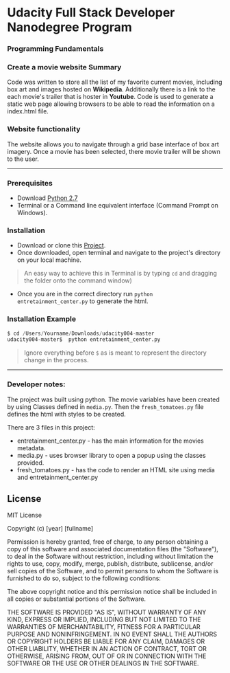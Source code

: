 # Udacity Full Stack Developer Nanodegree Program
### Programming Fundamentals


### Create a movie website Summary
Code was written to store all the list of my favorite current movies, including box art and images hosted on **Wikipedia**. Additionally there is a link to the each movie's trailer that is hoster in **Youtube**. Code is used to generate a static web page allowing browsers to be able to read the information on a index.html file.

### Website functionality
The website allows you to navigate through a grid base interface of box art imagery. Once a movie has been selected, there movie trailer will be shown to the user.

---

### Prerequisites
- Download [Python 2.7](https://www.python.org/download/releases/2.7/#download)
- Terminal or a Command line equivalent interface (Command Prompt on Windows).

### Installation
- Download or clone this [Project](https://github.com/john00123/udacity004).
- Once downloaded, open terminal and navigate to the project's directory on your local machine.
> An easy way to achieve this in Terminal is by typing `cd` and dragging the folder onto the command window)
- Once you are in the correct directory run `python entretainment_center.py` to generate the html.

### Installation Example

```Python
$ cd /Users/Yourname/Downloads/udacity004-master
udacity004-master$  python entretainment_center.py
```
> Ignore everything before `$` as is meant to represent the directory change in the process. 

---

### Developer notes:
The project was built using python.
The movie variables have been created by using Classes defined in `media.py`.
Then the `fresh_tomatoes.py` file defines the html with styles to be created.

There are 3 files in this project:
 - entretainment_center.py - has the main information for the movies metadata.
 - media.py -  uses browser library to open a popup using the classes provided.
 - fresh_tomatoes.py - has the code to render an HTML site using media and entretainment_center.py


## License
MIT License

Copyright (c) [year] [fullname]

Permission is hereby granted, free of charge, to any person obtaining a copy
of this software and associated documentation files (the "Software"), to deal
in the Software without restriction, including without limitation the rights
to use, copy, modify, merge, publish, distribute, sublicense, and/or sell
copies of the Software, and to permit persons to whom the Software is
furnished to do so, subject to the following conditions:

The above copyright notice and this permission notice shall be included in all
copies or substantial portions of the Software.

THE SOFTWARE IS PROVIDED "AS IS", WITHOUT WARRANTY OF ANY KIND, EXPRESS OR
IMPLIED, INCLUDING BUT NOT LIMITED TO THE WARRANTIES OF MERCHANTABILITY,
FITNESS FOR A PARTICULAR PURPOSE AND NONINFRINGEMENT. IN NO EVENT SHALL THE
AUTHORS OR COPYRIGHT HOLDERS BE LIABLE FOR ANY CLAIM, DAMAGES OR OTHER
LIABILITY, WHETHER IN AN ACTION OF CONTRACT, TORT OR OTHERWISE, ARISING FROM,
OUT OF OR IN CONNECTION WITH THE SOFTWARE OR THE USE OR OTHER DEALINGS IN THE
SOFTWARE.
